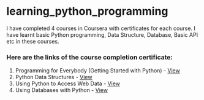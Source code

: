 # learning_python_programming
I have completed 4 courses in Coursera with certificates for each course. I have learnt basic Python programming, Data Structure, Database, Basic API etc in these courses.


<h3>Here are the links of the course completion certificate:</h3>
<ol>
<li>Programming for Everybody (Getting Started with Python) - <a href="https://coursera.org/share/a671580c949fceced97b773e26ed41d1">View</a></li>
<li>Python Data Structures - <a href="https://coursera.org/share/0dd25647d6b1f2fc4bb714117214c96a">View</a></li>
<li>Using Python to Access Web Data - <a href="https://coursera.org/share/bda801b6db32f13c8573fd28a963c96e">View</a></li>
<li>Using Databases with Python - <a href="https://coursera.org/share/aee8d83ed3caea398d2e8dd4a8b2df92">View</a></li>
</ol>
